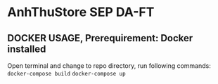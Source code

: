 # AnhThuStore SEP DA-FT
## DOCKER USAGE, Prerequirement: Docker installed
Open terminal and change to repo directory, run following commands:
``docker-compose build``
``docker-compose up``
